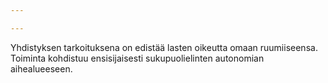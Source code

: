 ```yaml
---

---
```


Yhdistyksen tarkoituksena on edistää lasten oikeutta omaan ruumiiseensa. Toiminta kohdistuu ensisijaisesti sukupuolielinten autonomian aihealueeseen.
